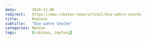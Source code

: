 ```yaml
---
date:       2020-11-06
redirect:   https://www.rubikon.news/artikel/die-wahre-seuche
title:      Rubikon
subtitle:   "Die wahre Seuche"
categories: Medien
tags:       [rubikon, impfung]
---
```

